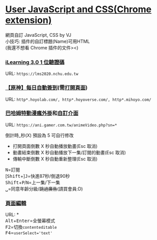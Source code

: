 # [User JavaScript and CSS(Chrome extension)](https://chrome.google.com/webstore/detail/user-javascript-and-css/nbhcbdghjpllgmfilhnhkllmkecfmpld)
網頁自訂 JavaScript, CSS by VJ  
小技巧: 插件的自訂標題(Name)可用HTML  
(我還不想看 Chrome 插件的文件><)

### [iLearning 3.0 1 位驗證碼](/lms2020.js)
URL: `https://lms2020.nchu.edu.tw`  

### [【原神】每日自動簽到](/hoyo.js)(需[打開頁面](https://act.hoyolab.com/ys/event/signin-sea-v3/index.html?act_id=e202102251931481))
URL: `http*.hoyolab.com/, http*.hoyoverse.com/, http*.mihoyo.com/`  

### [巴哈姆特動漫瘋外掛](/animeVideo.gamer.js)和[自訂介面](/animeVideo.gamer.css)
URL: `https://ani.gamer.com.tw/animeVideo.php?sn=*`  

倒計時_秒(X) 預設為 5 可自行修改
+ 打開頁面倒數 X 秒自動播放動畫(Esc 取消)
+ 動畫結束倒數 X 秒自動播放下一集/訂閱的動畫(Esc 取消)
+ 傳輸中斷倒數 X 秒自動重新整理(Esc 取消)

<kbd>N</kbd>=訂閱  
[<kbd>Shift</kbd>+]<kbd>J</kbd>=快進87秒/倒退90秒  
<kbd>Shift</kbd>+<kbd>P</kbd>/<kbd>N</kbd>=上一集/下一集  
<kbd>␣</kbd>=同意年齡分級/~~跳過廣告~~(請買會員:D)

### [頁面編輯](/all.js)
URL: *  
<kbd>Alt</kbd>+<kbd>Enter</kbd>=全螢幕模式  
<kbd>F2</kbd>=切換`contenteditable`  
<kbd>F4</kbd>=`userSelect='text'`
